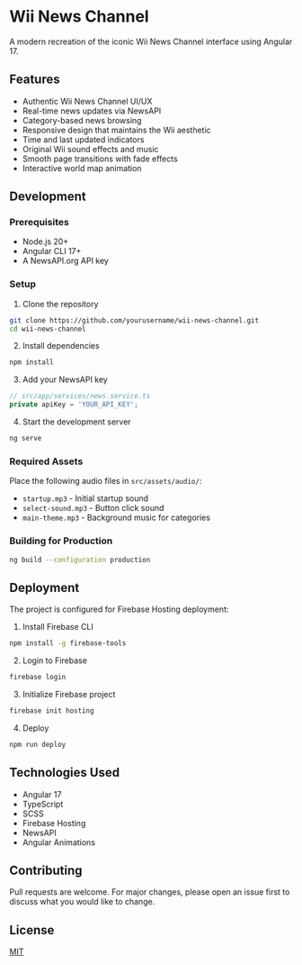 # Wii News Channel

A modern recreation of the iconic Wii News Channel interface using Angular 17.

## Features

- Authentic Wii News Channel UI/UX
- Real-time news updates via NewsAPI
- Category-based news browsing
- Responsive design that maintains the Wii aesthetic
- Time and last updated indicators
- Original Wii sound effects and music
- Smooth page transitions with fade effects
- Interactive world map animation

## Development

### Prerequisites
- Node.js 20+
- Angular CLI 17+
- A NewsAPI.org API key

### Setup
1. Clone the repository
```bash
git clone https://github.com/yourusername/wii-news-channel.git
cd wii-news-channel
```

2. Install dependencies
```bash
npm install
```

3. Add your NewsAPI key
```typescript
// src/app/services/news.service.ts
private apiKey = 'YOUR_API_KEY';
```

4. Start the development server
```bash
ng serve
```

### Required Assets
Place the following audio files in `src/assets/audio/`:
- `startup.mp3` - Initial startup sound
- `select-sound.mp3` - Button click sound
- `main-theme.mp3` - Background music for categories

### Building for Production
```bash
ng build --configuration production
```

## Deployment

The project is configured for Firebase Hosting deployment:

1. Install Firebase CLI
```bash
npm install -g firebase-tools
```

2. Login to Firebase
```bash
firebase login
```

3. Initialize Firebase project
```bash
firebase init hosting
```

4. Deploy
```bash
npm run deploy
```

## Technologies Used

- Angular 17
- TypeScript
- SCSS
- Firebase Hosting
- NewsAPI
- Angular Animations

## Contributing

Pull requests are welcome. For major changes, please open an issue first to discuss what you would like to change.

## License

[MIT](https://choosealicense.com/licenses/mit/)
